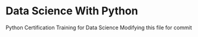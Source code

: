 # Data Science With Python
Python Certification Training for Data Science
Modifying this file for commit

